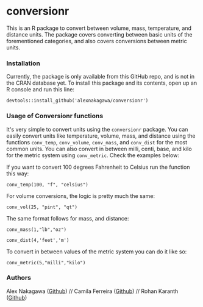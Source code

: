 # conversionr

This is an R package to convert between volume, mass, temperature, and distance units. The package covers converting between basic units of the forementioned categories, and also covers conversions between metric units.

### Installation

Currently, the package is only available from this GitHub repo, and is not in the CRAN database yet. To install this package and its contents, open up an R console and run this line:

```devtools::install_github('alexnakagawa/conversionr')```

### Usage of Conversionr functions
  
  It's very simple to convert units using the `conversionr` package.
  You can easily convert units like temperature, volume, mass, and distance using the functions `conv_temp`, `conv_volume`, `conv_mass`, and `conv_dist` for the most common units. You can also convert in between milli, centi, base, and kilo for the metric system using `conv_metric`. Check the examples below:
  
 If you want to convert 100 degrees Fahrenheit to Celsius run the function this way:
 
 `conv_temp(100, "f", "celsius")`
 
 For volume conversions, the logic is pretty much the same:
 
 `conv_vol(25, "pint", "qt")`
 
 The same format follows for mass, and distance:
 
 `conv_mass(1,"lb","oz")`
 
 `conv_dist(4,'feet','m')`
 
 To convert in between values of the metric system you can do it like so:
 
 `conv_metric(5,"milli","kilo")`
 

### Authors

Alex Nakagawa ([Github](https://github.com/alexnakagawa)) // Camila Ferreira ([Github](https://github.com/camilapferreira)) // Rohan Karanth ([Github](https://github.com/rmk4mk))
